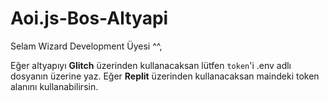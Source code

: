 # Aoi.js-Bos-Altyapi
Selam Wizard Development Üyesi ^^,

Eğer altyapıyı **Glitch** üzerinden kullanacaksan lütfen `token`'i .env adlı dosyanın üzerine yaz.
Eğer **Replit** üzerinden kullanacaksan maindeki token alanını kullanabilirsin.
